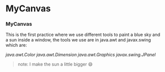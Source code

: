 # MyCanvas
### MyCanvas

This is the first practice where we use different tools to paint a blue sky and a sun inside a window, the tools we use are in java.awt and javax.swing
which are: 

*java.awt.Color*
*java.awt.Dimension*
*java.awt.Graphics*
*javax.swing.JPanel*

> note: I make the sun a little bigger :smile:
